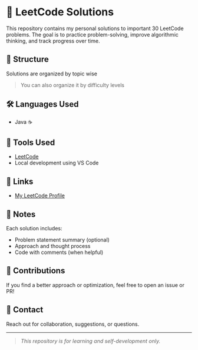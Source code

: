 # 🧠 LeetCode Solutions

This repository contains my personal solutions to important 30 LeetCode problems. The goal is to practice problem-solving, improve algorithmic thinking, and track progress over time.

## 📌 Structure

Solutions are organized by topic wise

> You can also organize it by difficulty levels

## 🛠️ Languages Used

- Java ☕ 

## 🧰 Tools Used

- [LeetCode](https://leetcode.com/)
- Local development using VS Code

## 🔗 Links

- [My LeetCode Profile](https://leetcode.com/u/Tejas-Jogdand/)

## 📜 Notes

Each solution includes:
- Problem statement summary (optional)
- Approach and thought process
- Code with comments (when helpful)

## 🤝 Contributions

If you find a better approach or optimization, feel free to open an issue or PR!

## 📧 Contact

Reach out for collaboration, suggestions, or questions.

---

> _This repository is for learning and self-development only._
